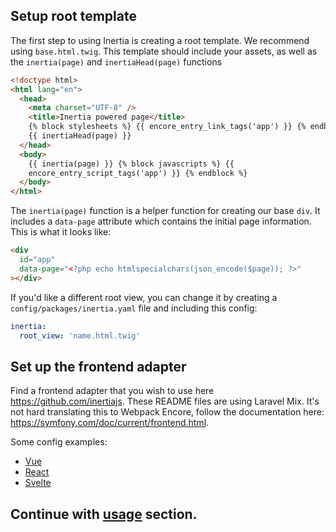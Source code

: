 ## Setup root template

The first step to using Inertia is creating a root template. We recommend using `base.html.twig`. This template should
include your assets, as well as the `inertia(page)` and `inertiaHead(page)` functions

```html
<!doctype html>
<html lang="en">
  <head>
    <meta charset="UTF-8" />
    <title>Inertia powered page</title>
    {% block stylesheets %} {{ encore_entry_link_tags('app') }} {% endblock %}
    {{ inertiaHead(page) }}
  </head>
  <body>
    {{ inertia(page) }} {% block javascripts %} {{
    encore_entry_script_tags('app') }} {% endblock %}
  </body>
</html>
```

The `inertia(page)` function is a helper function for creating our base `div`. It includes a `data-page` attribute which
contains the initial page information. This is what it looks like:

```html
<div
  id="app"
  data-page="<?php echo htmlspecialchars(json_encode($page)); ?>"
></div>
```

If you'd like a different root view, you can change it by creating a `config/packages/inertia.yaml` file
and including this config:

```yaml
inertia:
  root_view: 'name.html.twig'
```

## Set up the frontend adapter

Find a frontend adapter that you wish to use here https://github.com/inertiajs. These README files are using Laravel
Mix.
It's not hard translating this to Webpack Encore, follow the documentation
here: https://symfony.com/doc/current/frontend.html.

Some config examples:

- [Vue](./encore_config_examples/vue.md)
- [React](./encore_config_examples/react.md)
- [Svelte](./encore_config_examples/svelte.md)

## Continue with [usage](usage.md) section.
